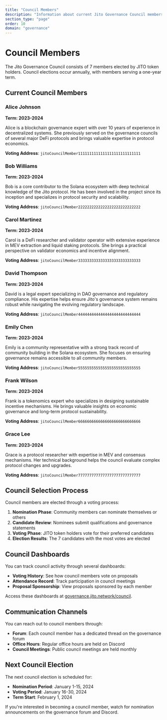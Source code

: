 ```yaml
---
title: "Council Members"
description: "Information about current Jito Governance Council members"
section_type: "page"
order: 10
domain: "governance"
---
```


# Council Members

The Jito Governance Council consists of 7 members elected by JITO token holders. Council elections occur annually, with members serving a one-year term.

## Current Council Members

### Alice Johnson
**Term: 2023-2024**

Alice is a blockchain governance expert with over 10 years of experience in decentralized systems. She previously served on the governance councils of several major DeFi protocols and brings valuable expertise in protocol economics.

**Voting Address**: `jitoCouncilMember1111111111111111111111111111`

### Bob Williams
**Term: 2023-2024**

Bob is a core contributor to the Solana ecosystem with deep technical knowledge of the Jito protocol. He has been involved in the project since its inception and specializes in protocol security and scalability.

**Voting Address**: `jitoCouncilMember2222222222222222222222222222`

### Carol Martinez
**Term: 2023-2024**

Carol is a DeFi researcher and validator operator with extensive experience in MEV extraction and liquid staking protocols. She brings a practical perspective on validator economics and incentive alignment.

**Voting Address**: `jitoCouncilMember3333333333333333333333333333`

### David Thompson
**Term: 2023-2024**

David is a legal expert specializing in DAO governance and regulatory compliance. His expertise helps ensure Jito's governance system remains robust while navigating the evolving regulatory landscape.

**Voting Address**: `jitoCouncilMember4444444444444444444444444444`

### Emily Chen
**Term: 2023-2024**

Emily is a community representative with a strong track record of community building in the Solana ecosystem. She focuses on ensuring governance remains accessible to all community members.

**Voting Address**: `jitoCouncilMember5555555555555555555555555555`

### Frank Wilson
**Term: 2023-2024**

Frank is a tokenomics expert who specializes in designing sustainable incentive mechanisms. He brings valuable insights on economic governance and long-term protocol sustainability.

**Voting Address**: `jitoCouncilMember6666666666666666666666666666`

### Grace Lee
**Term: 2023-2024**

Grace is a protocol researcher with expertise in MEV and consensus mechanisms. Her technical background helps the council evaluate complex protocol changes and upgrades.

**Voting Address**: `jitoCouncilMember7777777777777777777777777777`

## Council Selection Process

Council members are elected through a voting process:

1. **Nomination Phase**: Community members can nominate themselves or others
2. **Candidate Review**: Nominees submit qualifications and governance statements
3. **Voting Phase**: JITO token holders vote for their preferred candidates
4. **Election Results**: The 7 candidates with the most votes are elected

## Council Dashboards

You can track council activity through several dashboards:

- **Voting History**: See how council members vote on proposals
- **Attendance Record**: Track participation in council meetings
- **Proposal Sponsorship**: View proposals sponsored by each member

Access these dashboards at [governance.jito.network/council](https://governance.jito.network/council).

## Communication Channels

You can reach out to council members through:

- **Forum**: Each council member has a dedicated thread on the governance forum
- **Office Hours**: Regular office hours are held on Discord
- **Council Meetings**: Public council meetings are held monthly

## Next Council Election

The next council election is scheduled for:

- **Nomination Period**: January 1-15, 2024
- **Voting Period**: January 16-30, 2024
- **Term Start**: February 1, 2024

If you're interested in becoming a council member, watch for nomination announcements on the governance forum and Discord. 